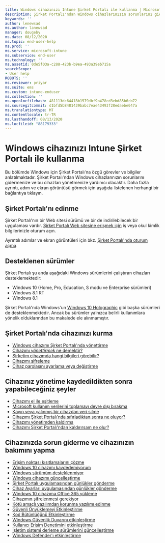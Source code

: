 ```yaml
---
title: Windows cihazınızı Intune Şirket Portalı ile kullanma | Microsoft Docs
description: Şirket Portalı'ndan Windows cihazlarınızın sorunlarını gidermek ve bu cihazları yönetmek için bağlantılar bulun
keywords: ''
author: lenewsad
ms.author: lanewsad
manager: dougeby
ms.date: 08/12/2020
ms.topic: end-user-help
ms.prod: ''
ms.service: microsoft-intune
ms.subservice: end-user
ms.technology: ''
ms.assetid: 0de5f03a-c288-423b-b9ea-493a39eb715a
searchScope:
- User help
ROBOTS: ''
ms.reviewer: priyar
ms.suite: ems
ms.custom: intune-enduser
ms.collection: ''
ms.openlocfilehash: 481113dc64418b1579dbf9b478cd3ebd85b6cb72
ms.sourcegitcommit: d1bfd5b8481439babc7eae43493f28edaebe647a
ms.translationtype: MT
ms.contentlocale: tr-TR
ms.lasthandoff: 08/13/2020
ms.locfileid: "88179333"
---
```

# <a name="using-your-windows-device-with-intune-company-portal"></a>Windows cihazınızı Intune Şirket Portalı ile kullanma

Bu bölümde Windows için Şirket Portalı'na özgü görevler ve bilgiler anlatılmaktadır. Şirket Portalı'ndan Windows cihazlarınızın sorunlarını gidermenize ve bu cihazları yönetmenize yardımcı olacaktır. Daha fazla ayrıntı, adım ve ekran görüntüsü görmek için aşağıda listelenen herhangi bir bağlantıya tıklayın.  

## <a name="how-to-get-company-portal"></a>Şirket Portalı'nı edinme
Şirket Portalı'nın bir Web sitesi sürümü ve bir de indirilebilecek bir uygulaması vardır. [Şirket Portalı Web sitesine erişmek için](https://go.microsoft.com/fwlink/?linkid=2010980) iş veya okul kimlik bilgilerinizle oturum açın.  

Ayrıntılı adımlar ve ekran görüntüleri için bkz. [Şirket Portalı'nda oturum açma](https://docs.microsoft.com/mem/intune/user-help/sign-in-to-the-company-portal).

## <a name="supported-versions"></a>Desteklenen sürümler

Şirket Portalı şu anda aşağıdaki Windows sürümlerini çalıştıran cihazları desteklemektedir:

* Windows 10 (Home, Pro, Education, S modu ve Enterprise sürümleri)
* Windows 8.1 RT
* Windows 8.1

Şirket Portalı'nda Windows'un [Windows 10 Holographic](https://www.microsoft.com/hololens) gibi başka sürümleri de desteklenmektedir. Ancak bu sürümler yalnızca belirli kullanımlara yönelik olduklarından bu makalede ele alınmamıştır.

## <a name="set-up-your-device-in-the-company-portal"></a>Şirket Portalı'nda cihazınızı kurma
- [Windows cihazımı Şirket Portalı'nda yönettirme](windows-enrollment-company-portal.md)  
- [Cihazımı *yönettirmek* ne demektir?](what-happens-if-you-install-the-company-portal-app-and-enroll-your-device-in-intune-windows.md)
- [Şirketim cihazımda hangi bilgileri görebilir?](what-info-can-your-company-see-when-you-enroll-your-device-in-intune.md)
- [Cihazımı şifreleme](encrypt-your-device-windows.md)
- [Cihaz parolasını ayarlama veya değiştirme](set-or-change-your-password-windows.md)

## <a name="things-you-can-do-after-your-device-is-enrolled-in-management"></a>Cihazınız yönetime kaydedildikten sonra yapabileceğiniz şeyler
- [Cihazımı el ile eşitleme](sync-your-device-manually-windows.md)
- [Microsoft kullanım verilerini toplamayı devre dışı bırakma](turn-off-microsoft-usage-data-collection-windows.md)
- [Kayıp veya çalınmış bir cihazdan veri silme](reset-erase-your-device-cpwebsite.md)
- [Cihazımı Şirket Portalı'nda sıfırladıktan sonra ne oluyor?](what-happens-if-you-reset-your-device-using-the-company-portal-windows.md)
- [Cihazımı yönetimden kaldırma](unenroll-your-device-from-intune-windows.md)
- [Cihazımı Şirket Portalı'ndan kaldırırsam ne olur?](what-happens-if-you-unenroll-your-device-from-intune-windows.md)

## <a name="troubleshoot-and-maintain-your-device"></a>Cihazınızda sorun giderme ve cihazınızın bakımını yapma
* [Erişim noktası kısıtlamalarını çözme](resolve-access-point-restrictions.md)
* [Windows 10 cihazımı kaydedemiyorum](troubleshoot-your-windows-10-device-windows.md)
* [Windows sürümüm desteklenmiyor](your-windows-version-isnt-yet-supported.md)
* [Windows cihazımı güncelleştirme](you-need-to-update-your-windows-device.md)
* [Şirket Portalı uygulamasından günlükler gönderme](send-logs-to-your-it-admin-cp-windows.md)
* [Cihaz Ayarları uygulamasından günlükler gönderme](send-logs-to-your-it-admin-settings-windows.md)
* [Windows 10 cihazıma Office 365 yükleme](install-office-windows.md)
* [Cihazımın şifrelenmesi gerekiyor](you-need-to-enable-windows-encryption.md)
* [Kötü amaçlı yazılımdan korunma yazılımı edinme](your-device-needs-antimalware-software.md)
* [Güvenli Önyüklemeyi Etkinleştirme](you-need-to-enable-secure-boot-windows.md)
* [Kod Bütünlüğünü Etkinleştirme](you-need-to-enable-code-integrity.md)
* [Windows Güvenlik Duvarını etkinleştirme](you-need-to-enable-defender-firewall-windows.md)
* [Kullanıcı Erişim Denetimini etkinleştirme](you-need-to-enable-uac-windows.md)
* [İşletim sistemi derleme sürümlerini güncelleştirme](you-need-to-update-os-build-version-windows.md)
* [Windows Defender'ı etkinleştirme](turn-on-defender-windows.md)
